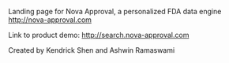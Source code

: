 Landing page for Nova Approval, a personalized FDA data engine
http://nova-approval.com

Link to product demo:
http://search.nova-approval.com

Created by Kendrick Shen and Ashwin Ramaswami

